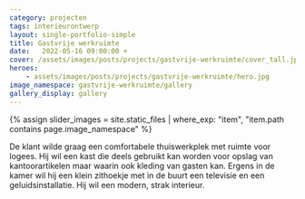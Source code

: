 ```yaml
---
category: projecten
tags: interieurontwerp
layout: single-portfolio-simple
title: Gastvrije werkruimte
date:   2022-05-16 09:00:00 +
cover: /assets/images/posts/projects/gastvrije-werkruimte/cover_tall.jpg
heroes:
    - assets/images/posts/projects/gastvrije-werkruimte/hero.jpg
image_namespace: gastvrije-werkruimte/gallery
gallery_display: gallery
---
```

{% assign slider_images = site.static_files | where_exp: "item", "item.path contains page.image_namespace" %}

De klant wilde graag een comfortabele thuiswerkplek met ruimte voor logees. Hij wil een kast die deels gebruikt kan worden voor opslag van kantoorartikelen maar waarin ook kleding van gasten kan. Ergens in de kamer wil hij een klein zithoekje met in de buurt een televisie en een geluidsinstallatie. Hij wil een modern, strak interieur.
